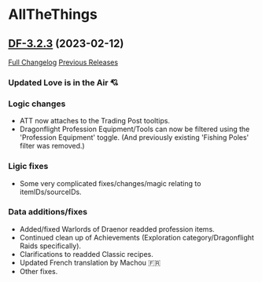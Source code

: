 # AllTheThings

## [DF-3.2.3](https://github.com/DFortun81/AllTheThings/tree/DF-3.2.3) (2023-02-12)
[Full Changelog](https://github.com/DFortun81/AllTheThings/compare/DF-3.2.2...DF-3.2.3) [Previous Releases](https://github.com/DFortun81/AllTheThings/releases)


### Updated Love is in the Air 💘

### Logic changes

- ATT now attaches to the Trading Post tooltips.
- Dragonflight Profession Equipment/Tools can now be filtered using the 'Profession Equipment' toggle. (And previously existing 'Fishing Poles' filter was removed.)


### Ligic fixes

- Some very complicated fixes/changes/magic relating to itemIDs/sourceIDs.

### Data additions/fixes

- Added/fixed Warlords of Draenor readded profession items.
- Continued clean up of Achievements (Exploration category/Dragonflight Raids specifically).
- Clarifications to readded Classic recipes.
- Updated French translation by Machou :fr:
- Other fixes.

